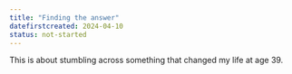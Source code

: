 ```yaml
---
title: "Finding the answer"
datefirstcreated: 2024-04-10
status: not-started
---
```


This is about stumbling across something that changed my life at age 39.